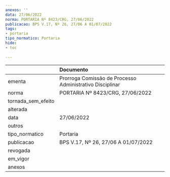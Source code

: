 ```yaml
---
anexos: ''
data: 27/06/2022
norma: PORTARIA Nº 8423/CRG, 27/06/2022
publicacao: BPS V.17, Nº 26, 27/06 A 01/07/2022
tags:
- portaria
tipo_normatico: Portaria
hide: 
- toc 
 
---
```


|                    | Documento                                                |
|:-------------------|:---------------------------------------------------------|
| ementa             | Prorroga Comissão de Processo Administrativo Disciplinar |
| norma              | PORTARIA Nº 8423/CRG, 27/06/2022                         |
| tornada_sem_efeito |                                                          |
| alterada           |                                                          |
| data               | 27/06/2022                                               |
| outros             |                                                          |
| tipo_normatico     | Portaria                                                 |
| publicacao         | BPS V.17, Nº 26, 27/06 A 01/07/2022                      |
| revogada           |                                                          |
| em_vigor           |                                                          |
| anexos             |                                                          |
